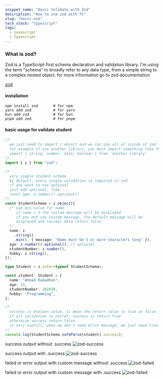 ```yaml
---
snippet_name: "Basic Validate with Zod"
description: "How to use zod with TS"
slug: "basic-zod"
tech_stack: "typescript"
tags:
  - javascript
  - typescript
---
```


### What is zod?

Zod is a TypeScript-first schema declaration and validation library. I'm using the term "schema" to broadly refer to any data type, from a simple string to a complex nested object.
for more information go to zod documentation

[zod](https://zod.dev/)

#### installation

```
npm install zod       # for npm
yarn add zod          # for yarn
bun add zod           # for bun
pnpm add zod          # for pnpm
```

#### basic usage for validate student

```ts
/* 
  we just need to import z object and we can use all of inside of zod
  for example if use another library, you must import something like this
  import { string, number, date, boolean } from 'another-library'
*/
import { z } from "zod";

/*
  very simple student schema
  by default, every single validation is required in zod
  if you want to use optional
  just add optional, like :
  const age: z.number().optional()
*/
const StudentSchema = z.object({
  /* use min value for name
     if name < 5 the custom message will be displayed
     if you not use custom message, the default message will be
     displayed and success data return false
  */
  name: z
    .string()
    .min(5, { message: "Name must be 5 or more characters long" }),
  age: z.number().optional(), // optional
  studentNumber: z.number(),
  hobby: z.string(),
});

type Student = z.infer<typeof StudentSchema>;

const student: Student = {
  name: "Ahmad Ramadhan",
  age: 22,
  studentNumber: 102030,
  hobby: "Programming",
};

/*
  success is boolean value, is mean the return value is true or false
  if all validation is corret, success is return true
  otherwise success return false
  is very usefull, when we don't need error message, we just need true or false
*/
console.log(StudentSchema.safeParse(student).success);
```

success output without .success
![zod-success](/assets/snippets/zod-success.png)

success output with .success
![zod-success](/assets/snippets/zod-with-success.png)

failed or error output with custom message without .success
![zod-failed](/assets/snippets/zod-error-without-success.png)

failed or error output with custom message with .success
![zod-failed](/assets/snippets/zod-error-with-success.png)
